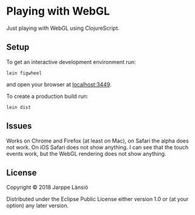 # Playing with WebGL

Just playing with WebGL using ClojureScript.

## Setup

To get an interactive development environment run:

    lein figwheel

and open your browser at [localhost:3449](http://localhost:3449/).

To create a production build run:

    lein dist

## Issues

Works on Chrome and Firefox (at least on Mac), on Safari the alpha does not work. On iOS Safari does
not show anything. I can see that the touch events work, but the WebGL rendering does not show anything. 

## License

Copyright © 2018 Jarppe Länsiö

Distributed under the Eclipse Public License either version 1.0 or (at your option) any later version.
